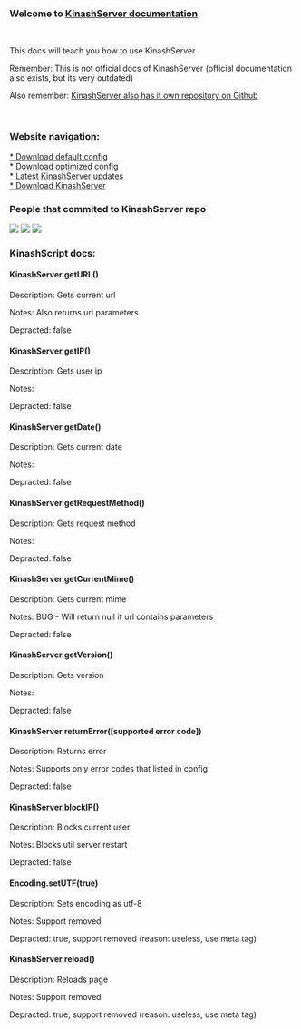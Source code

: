 <link href="./assets/customcss.css" rel="stylesheet">
<script type="text/javascript" src="./assets/js.js"></script>
<h3>Welcome to <a href="https://github.com/KinashServer/KinashServer">KinashServer documentation</a></h3>
<br>
<p>This docs will teach you how to use KinashServer</p>
<p>Remember: This is not official docs of KinashServer (official documentation also exists, but its very outdated)</p>
<p>Also remember: <a href="https://github.com/KinashServer/KinashServer">KinashServer also has it own repository on Github</a></p>
<br>
<h3>Website navigation: </h3>
<div class="nav">
    <a href="./download/warning.html">* Download default config</a> <br>
    <a href="./download/warning1.html">* Download optimized config</a> <br>
    <a href="https://github.com/KinashServer/KinashServer/releases/">* Latest KinashServer updates</a> <br>
    <a href="https://github.com/KinashServer/KinashServer/releases/">* Download KinashServer</a> <br>
</div>
<h3>People that commited to KinashServer repo</h3>
<img id="avatar" class="nav" src="https://avatars.githubusercontent.com/u/75567134?s=32&v=4">
<img id="avatar" class="nav" src="https://avatars.githubusercontent.com/u/92477814?s=32&v=4">
<img id="avatar" class="nav" src="https://avatars.githubusercontent.com/u/98953727?s=32&v=4">
<h3>KinashScript docs:</h3>
<div class="nav">
    <h4>KinashServer.getURL()</h4>
    <p class="nav">Description: Gets current url</p>
    <p class="nav">Notes: Also returns url parameters</p>
    <p class="nav">Depracted: false</p>
    <h4>KinashServer.getIP()</h4>
    <p class="nav">Description: Gets user ip</p>
    <p class="nav">Notes: </p>
    <p class="nav">Depracted: false</p>
    <h4>KinashServer.getDate()</h4>
    <p class="nav">Description: Gets current date</p>
    <p class="nav">Notes: </p>
    <p class="nav">Depracted: false</p>
    <h4>KinashServer.getRequestMethod()</h4>
    <p class="nav">Description: Gets request method</p>
    <p class="nav">Notes: </p>
    <p class="nav">Depracted: false</p>
    <h4>KinashServer.getCurrentMime()</h4>
    <p class="nav">Description: Gets current mime</p>
    <p class="nav">Notes: BUG - Will return null if url contains parameters</p>
    <p class="nav">Depracted: false</p>
    <h4>KinashServer.getVersion()</h4>
    <p class="nav">Description: Gets version</p>
    <p class="nav">Notes: </p>
    <p class="nav">Depracted: false</p>
    <h4>KinashServer.returnError([supported error code])</h4>
    <p class="nav">Description: Returns error</p>
    <p class="nav">Notes: Supports only error codes that listed in config</p>
    <p class="nav">Depracted: false</p>
    <h4>KinashServer.blockIP()</h4>
    <p class="nav">Description: Blocks current user</p>
    <p class="nav">Notes: Blocks util server restart</p>
    <p class="nav">Depracted: false</p>
    <h4>Encoding.setUTF(true)</h4>
    <p class="nav">Description: Sets encoding as utf-8</p>
    <p class="nav">Notes: Support removed</p>
    <p class="nav">Depracted: true, support removed (reason: useless, use meta tag)</p>
    <h4>KinashServer.reload()</h4>
    <p class="nav">Description: Reloads page</p>
    <p class="nav">Notes: Support removed</p>
    <p class="nav">Depracted: true, support removed (reason: useless, use meta tag)</p>
</div>

<script type="text/javascript">
    brrer(15);
</script>